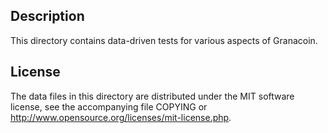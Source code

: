 Description
------------

This directory contains data-driven tests for various aspects of Granacoin.

License
--------

The data files in this directory are distributed under the MIT software
license, see the accompanying file COPYING or
http://www.opensource.org/licenses/mit-license.php.

